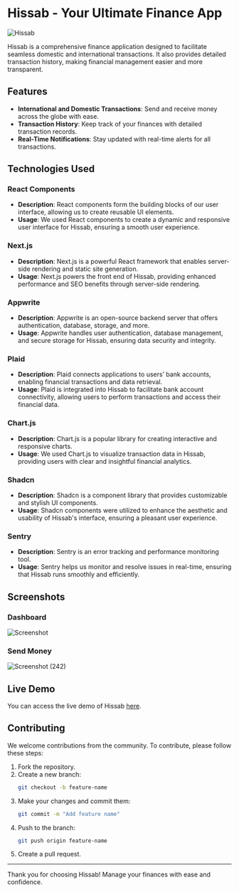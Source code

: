 # Hissab - Your Ultimate Finance App

![Hissab](https://github.com/priyanshu-samal/Hissab/assets/73959726/3154e95e-8b00-45a0-ae1c-e0a5df7f623e)


Hissab is a comprehensive finance application designed to facilitate seamless domestic and international transactions. It also provides detailed transaction history, making financial management easier and more transparent.

## Features

- **International and Domestic Transactions**: Send and receive money across the globe with ease.
- **Transaction History**: Keep track of your finances with detailed transaction records.
- **Real-Time Notifications**: Stay updated with real-time alerts for all transactions.

## Technologies Used

### React Components
- **Description**: React components form the building blocks of our user interface, allowing us to create reusable UI elements.
- **Usage**: We used React components to create a dynamic and responsive user interface for Hissab, ensuring a smooth user experience.

### Next.js
- **Description**: Next.js is a powerful React framework that enables server-side rendering and static site generation.
- **Usage**: Next.js powers the front end of Hissab, providing enhanced performance and SEO benefits through server-side rendering.

### Appwrite
- **Description**: Appwrite is an open-source backend server that offers authentication, database, storage, and more.
- **Usage**: Appwrite handles user authentication, database management, and secure storage for Hissab, ensuring data security and integrity.

### Plaid
- **Description**: Plaid connects applications to users’ bank accounts, enabling financial transactions and data retrieval.
- **Usage**: Plaid is integrated into Hissab to facilitate bank account connectivity, allowing users to perform transactions and access their financial data.

### Chart.js
- **Description**: Chart.js is a popular library for creating interactive and responsive charts.
- **Usage**: We used Chart.js to visualize transaction data in Hissab, providing users with clear and insightful financial analytics.

### Shadcn
- **Description**: Shadcn is a component library that provides customizable and stylish UI components.
- **Usage**: Shadcn components were utilized to enhance the aesthetic and usability of Hissab's interface, ensuring a pleasant user experience.

### Sentry
- **Description**: Sentry is an error tracking and performance monitoring tool.
- **Usage**: Sentry helps us monitor and resolve issues in real-time, ensuring that Hissab runs smoothly and efficiently.

## Screenshots

### Dashboard
![Screenshot](https://github.com/priyanshu-samal/Hissab/assets/73959726/e3da1b2b-dafe-463f-8ea5-ad1167fa3e10)


### Send Money
![Screenshot (242)](https://github.com/priyanshu-samal/Hissab/assets/73959726/cef3ec20-48df-4cef-8876-d5434edddb2f)



## Live Demo

You can access the live demo of Hissab [here](https://hissab.vercel.app/).

## Contributing

We welcome contributions from the community. To contribute, please follow these steps:

1. Fork the repository.
2. Create a new branch:
    ```bash
    git checkout -b feature-name
    ```
3. Make your changes and commit them:
    ```bash
    git commit -m "Add feature name"
    ```
4. Push to the branch:
    ```bash
    git push origin feature-name
    ```
5. Create a pull request.


---

Thank you for choosing Hissab! Manage your finances with ease and confidence.

